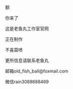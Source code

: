 <html xmlns="http://www.w3.org/1999/xhtml">
<head>
<meta http-equiv="Content-Type" content="text/html; charset=gb2312" />
<title>无标题文档</title>
</head>

<body>
<p>额</p>
<p>你来了</p>
<p>这是老鱼丸工作室官网</p>
<p>正在制作</p>
<p>不喜莫喷</p>
<p>更所信息请联系老鱼丸</p>
<p>邮箱old_fish_ball@foxmail.com</p>
<p>微信rain3088688469 </p>
</body>
</html>
